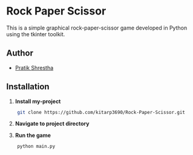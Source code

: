 
# Rock Paper Scissor

This is a simple graphical rock-paper-scissor game developed in Python using the tkinter toolkit.



## Author

- [Pratik Shrestha](https://github.com/kitarp3690)


## Installation

1) **Install my-project**
```bash
    git clone https://github.com/kitarp3690/Rock-Paper-Scissor.git
```
2) **Navigate to project directory**

3) **Run the game**
```bash
    python main.py
```
    
